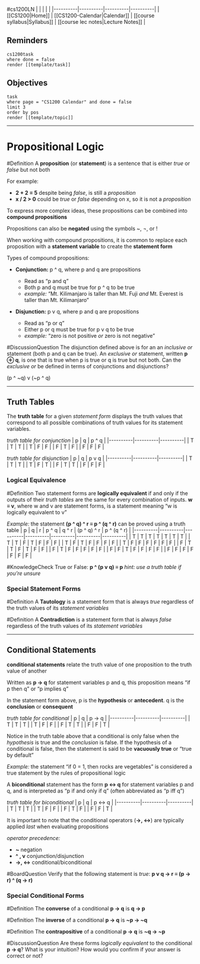 #cs1200LN
|  |  |  |  |
|----------|----------|----------|----------|
| [[CS1200|Home]] | [[CS1200-Calendar|Calendar]] | [[course syllabus|Syllabus]] | [[course lec notes|Lecture Notes]] |


## Reminders

```query
cs1200task
where done = false
render [[template/task]]
```

## Objectives

```query
task
where page = "CS1200 Calendar" and done = false
limit 3
order by pos
render [[template/topic]]
```
---

# Propositional Logic

#Definition A **proposition** (or **statement**) is a sentence that is either _true_ or _false_ but not both

For example:
* **2 + 2 = 5**  despite being _false_, is still a _proposition_
* **x / 2 > 0**  could be _true_ or _false_ depending on x, so it is not a _proposition_

To express more complex ideas, these propositions can be combined into **compound propositions**

Propositions can also be **negated** using the symbols ~, ¬, or !

When working with compound propositions, it is common to replace each proposition with a **statement variable** to create the **statement form**

Types of compound propositions:
* **Conjunction:** p ^ q, where p and q are propositions
  * Read as “p and q”
  * Both p and q must be true for p ^ q to be true
  * _example:_ “Mt. Kilimanjaro is taller than Mt. Fuji _and_ Mt. Everest is taller than Mt. Kilimanjaro”
    
* **Disjunction:** p v q, where p and q are propositions
  * Read as “p or q”
  * Either p or q must be true for p v q to be true
  * _example:_ “zero is not positive _or_ zero is not negative”

#DiscussionQuestion The disjunction defined above is for an an _inclusive or_ statement (both p and q can be true). An _exclusive or_ statement, written **p ⊕ q**, is one that is true when p is true or q is true but not both. Can the _exclusive or_ be defined in terms of conjunctions and disjunctions?

(p ^ ~q) v (~p ^ q)

---

## Truth Tables

The **truth table** for a given _statement form_ displays the truth values that correspond to all possible combinations of truth values for its statement variables.

_truth table for conjunction_
| p | q | p ^ q |
|----------|----------|----------|
| T | T | T |
| T | F | F |
| F | T | F |
| F | F | F |

_truth table for disjunction_
| p | q | p v q |
|----------|----------|----------|
| T | T | T |
| T | F | T |
| F | T | T |
| F | F | F |

### Logical Equivalence

#Definition Two statement forms are **logically equivalent** if and only if the outputs of their _truth tables_ are the same for every combination of inputs. **w ≡ v**, where w and v are statement forms, is a statement meaning “w is logically equivalent to v”

_Example:_ the statement **(p ^ q) ^ r ≡ p ^ (q ^ r)** can be proved using a truth table
| p | q | r | p ^ q | q ^ r | (p ^ q) ^ r | p ^ (q ^ r) |
|----------|----------|----------|----------|----------|----------|----------|
| T | T | T | T | T | T | T |
| T | T | F | T | F | F | F |
| T | F | T | F | F | F | F |
| T | F | F | F | F | F | F |
| F | T | T | F | T | F | F | 
| F | T | F | F | F | F | F |
| F | F | T | F | F | F | F |
| F | F | F | F | F | F | F |

#KnowledgeCheck True or False: **p ^ (p v q) ≡ p**
_hint: use a truth table if you’re unsure_

### Special Statement Forms

#Definition A **Tautology** is a statement form that is always _true_ regardless of the truth values of its _statement variables_

#Definition A **Contradiction** is a statement form that is always _false_ regardless of the truth values of its _statement variables_

---
 
## Conditional Statements

**conditional statements** relate the truth value of one proposition to the truth value of another

Written as **p -> q** for statement variables p and q, this proposition means “if p then q” or “p implies q”

In the statement form above, p is the **hypothesis** or **antecedent**.
q is the **conclusion** or **consequent**

_truth table for conditional_
| p | q | p -> q |
|----------|----------|----------|
| T | T | T |
| T | F | F |
| F | T | T |
| F | F | T |

Notice in the truth table above that a conditional is only false when the _hypothesis_ is true and the _conclusion_ is false. If the hypothesis of a conditional is false, then the statement is said to be **vacuously true** or “true by default”

_Example:_ the statement “if 0 = 1, then rocks are vegetables” is considered a true statement by the rules of propositional logic

A **biconditional** statement has the form **p <-> q** for statement variables p and q, and is interpreted as “p if and only if q” (often abbreviated as “p iff q”)

_truth table for biconditional_
| p | q | p <-> q |
|----------|----------|----------|
| T | T | T |
| T | F | F |
| F | T | F |
| F | F | T |

It is important to note that the conditional operators (**->, <->**) are typically applied _last_ when evaluating propositions

_operator precedence:_
* **~** negation
* **^ , v** conjunction/disjunction 
* **->, <->** conditional/biconditional

#BoardQuestion Verify that the following statement is _true_: **p v q -> r ≡ (p -> r) ^ (q -> r)**

### Special Conditional Forms

#Definition The **converse** of a conditional **p -> q** is **q -> p**

#Definition The **inverse** of a conditional **p -> q** is **~p -> ~q**

#Definition The **contrapositive** of a conditional **p -> q** is **~q -> ~p**

#DiscussionQuestion Are these forms _logically equivalent_ to the conditional **p -> q**? What is your intuition? How would you confirm if your answer is correct or not?
